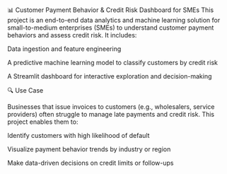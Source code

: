 📊 Customer Payment Behavior & Credit Risk Dashboard for SMEs
This project is an end-to-end data analytics and machine learning solution for small-to-medium enterprises (SMEs) to understand customer payment behaviors and assess credit risk. It includes:

Data ingestion and feature engineering

A predictive machine learning model to classify customers by credit risk

A Streamlit dashboard for interactive exploration and decision-making

🔍 Use Case

Businesses that issue invoices to customers (e.g., wholesalers, service providers) often struggle to manage late payments and credit risk. This project enables them to:

Identify customers with high likelihood of default

Visualize payment behavior trends by industry or region

Make data-driven decisions on credit limits or follow-ups


